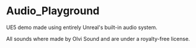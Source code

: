 # Audio_Playground
 UE5 demo made using entirely Unreal's built-in  audio system.

All sounds where made by Olvi Sound and are under a royalty-free license.
